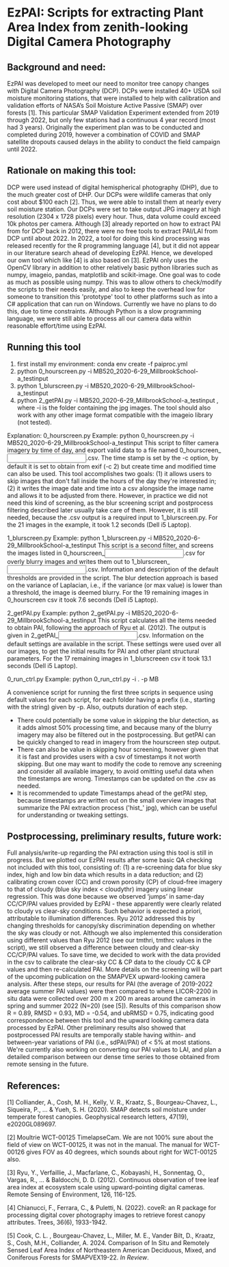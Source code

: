 # EzPAI: Scripts for extracting Plant Area Index from zenith-looking Digital Camera Photography

## Background and need: 
EzPAI was developed to meet our need to monitor tree canopy changes with Digital Camera Photography (DCP). DCPs were installed 40+ USDA soil moisture monitoring stations, that were installed to help with calibration and validation efforts of NASA’s Soil Moisture Active Passive (SMAP) over forests [1]. This particular SMAP Validation Experiment extended from 2019 through 2022, but only few stations had a continuous 4 year record (most had 3 years). Originally the experiment plan was to be conducted and completed during 2019, however a combination of COVID and SMAP satellite dropouts caused delays in the ability to conduct the field campaign until 2022.

## Rationale on making this tool:
DCP were used instead of digital hemispherical photography (DHP), due to the much greater cost of DHP. Our DCPs were wildlife cameras that only cost about $100 each [2]. Thus, we were able to install them at nearly every soil moisture station. Our DCPs were set to take output JPG imagery at high resolution (2304 x 1728 pixels) every hour. Thus, data volume could exceed 10k photos per camera. 
Although [3] already reported on how to extract PAI from for DCP back in 2012, there were no free tools to extract PAI/LAI from DCP until about 2022. In 2022, a tool for doing this kind processing was released recently for the R programming language [4], but it did not appear in our literature search ahead of developing EzPAI. Hence, we developed our own tool which like [4] is also based on [3]. 
EzPAI only uses the OpenCV library in addition to other relatively basic python libraries such as numpy, imageio, pandas, matplotlib and scikit-image. One goal was to code as much as possible using numpy. This was to allow others to check/modify the scripts to their needs easily, and also to keep the overhead low for someone to transition this 'prototype' tool to other platforms such as into a C# application that can run on Windows. Currently we have no plans to do this, due to time constraints. Although Python is a slow programming language, we were still able to process all our camera data within reasonable effort/time using EzPAI.

## Running this tool
1. first install my environment: conda env create -f paiproc.yml
2. python 0_hourscreen.py -i MB520_2020-6-29_MillbrookSchool-a_testinput
3. python 1_blurscreen.py -i MB520_2020-6-29_MillbrookSchool-a_testinput
4. python 2_getPAI.py -i MB520_2020-6-29_MillbrookSchool-a_testinput
, where -i is the folder containing the jpg images. The tool should also work with any other image format compatible with the imageio library (not tested).

Explanation: 
0_hourscreen.py 
Example: python 0_hourscreen.py -i MB520_2020-6-29_MillbrookSchool-a_testinput
This script to filter camera imagery by time of day, and export valid data to a file named 0_hourscreen_<input folder name>.csv. The time stamp is set by the -c option, by default it is set to obtain from exif (-c 2) but create time and modified time can also be used. This tool accomplishes two goals: (1) it allows users to skip images that don't fall inside the hours of the day they're interested in; (2) it writes the image date and time into a csv alongside the image name and allows it to be adjusted from there. However, in practice we did not need this kind of screening, as the blur screening script and postprocess filtering described later usually take care of them. However, it is still needed, because the .csv output is a required input to 1_blurscreen.py. For the 21 images in the example, it took 1.2 seconds (Dell i5 Laptop).

1_blurscreen.py
Example: python 1_blurscreen.py -i MB520_2020-6-29_MillbrookSchool-a_testinput
This script is a second filter, and screens the images listed in 0_hourscreen_<input folder name>.csv for overly blurry images and writes them out to 1_blurscreen_<input folder name>.csv. Information and description of the default thresholds are provided in the script. The blur detection approach is based on the variance of Laplacian, i.e., if the variance (or max value) is lower than a threshold, the image is deemed blurry. For the 19 remaining images in 0_hourscreen csv it took 7.6 seconds (Dell i5 Laptop).

2_getPAI.py
Example: python 2_getPAI.py -i MB520_2020-6-29_MillbrookSchool-a_testinput
This script calculates all the items needed to obtain PAI, following the approach of Ryu et al. (2012). The output is given in 2_getPAI_<input folder name>.csv. Information on the default settings are available in the script. These settings were used over all our images, to get the initial results for PAI and other plant structural parameters. For the 17 remaining images in 1_blurscreeen csv it took 13.1 seconds (Dell i5 Laptop).

0_run_ctrl.py
Example: python 0_run_ctrl.py -i . -p MB

A convenience script for running the first three scripts in sequence using default values for each script, for each folder having a prefix (i.e., starting with the string) given by -p. Also, outputs duration of each step. 

- There could potentially be some value in skipping the blur detection, as it adds almost 50% processing time, and because many of the blurry imagery may also be filtered out in the postprocessing. But getPAI can be quickly changed to read in imagery from the hourscreen step output. 
- There can also be value in skipping hour screening, however given that it is fast and provides users with a csv of timestamps it not worth skipping. But one may want to modify the code to remove any screening and consider all available imagery, to avoid omitting useful data when the timestamps are wrong. Timestamps can be updated on the .csv as needed.
- It is recommended to update Timestamps ahead of the getPAI step, because timestamps are written out on the small overview images that summarize the PAI extraction process ('hist_' jpg), which can be useful for understanding or tweaking settings.

## Postprocessing, preliminary results, future work:
Full analysis/write-up regarding the PAI extraction using this tool is still in progress. But we plotted our EzPAI results after some basic QA checking not included with this tool, consisting of: (1) a re-screening data for blue sky index, high and low bin data which results in a data reduction; and (2) calibrating crown cover (CC) and crown porosity (CP) of cloud-free imagery to that of cloudy (blue sky index < cloudythr) imagery  using linear regression. This was done because we observed ‘jumps’ in same-day CC/CP/PAI values provided by EzPAI - these apparently were clearly related to cloudy vs clear-sky conditions. Such behavior is expected a priori, attributable to illumination differences. Ryu 2012 addressed this by changing thresholds for canopy/sky discrimination depending on whether the sky was cloudy or not. Although we also implemented this consideration using different values than Ryu 2012 (see our tmthri, tmthrc values in the script), we still observed a difference between cloudy and clear-sky CC/CP/PAI values. To save time, we decided to work with the data provided in the csv to calibrate the clear-sky CC & CP data to the cloudy CC & CP values and then re-calculated PAI. More details on the screening will be part of the upcoming publication on the SMAPVEX upward-looking camera analysis. After these steps, our results for PAI (the average of 2019-2022 average summer PAI values) were then compared to where LICOR-2200 in situ data were collected over 200 m x 200 m areas around the cameras in spring and summer 2022 (N=20) (see [5]). Results of this comparison show R = 0.89, RMSD = 0.93, MD = -0.54, and ubRMSD = 0.75, indicating good correspondence between this tool and the upward looking camera data processed by EzPAI. Other preliminary results also showed that postprocessed PAI results are temporally stable having within- and between-year variations of PAI (i.e., sdPAI/PAI) of < 5% at most stations. We're currently also working on converting our PAI values to LAI, and plan a detailed comparison between our dense time series to those obtained from remote sensing in the future.

## References:

[1] Colliander, A., Cosh, M. H., Kelly, V. R., Kraatz, S., Bourgeau-Chavez, L., Siqueira, P., ... & Yueh, S. H. (2020). SMAP detects soil moisture under temperate forest canopies. Geophysical research letters, 47(19), e2020GL089697.

[2] Moultrie WCT-00125 TimelapseCam. We are not 100% sure about the field of view on WCT-00125, it was not in the manual. The manual for WCT-00126 gives FOV as 40 degrees, which sounds about right for WCT-00125 also.

[3] Ryu, Y., Verfaillie, J., Macfarlane, C., Kobayashi, H., Sonnentag, O., Vargas, R., ... & Baldocchi, D. D. (2012). Continuous observation of tree leaf area index at ecosystem scale using upward-pointing digital cameras. Remote Sensing of Environment, 126, 116-125.

[4] Chianucci, F., Ferrara, C., & Puletti, N. (2022). coveR: an R package for processing digital cover photography images to retrieve forest canopy attributes. Trees, 36(6), 1933-1942.

[5] Cook, C. L. , Bourgeau-Chavez, L., Miller, M. E., Vander Bilt, D., Kraatz, S., Cosh, M.H., Colliander, A. 2024. Comparison of In Situ and Remotely Sensed Leaf Area Index of Northeastern American Deciduous, Mixed, and Coniferous Forests for SMAPVEX19-22. *In Review*.


